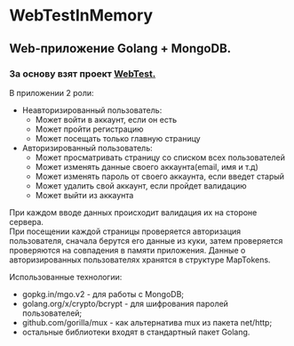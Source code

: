 # WebTestInMemory
## Web-приложение Golang + MongoDB.
### За основу взят проект [WebTest.](https://github.com/FleexJ/WebTest/blob/master/README.md)  

В приложении 2 роли:
+ Неавторизированный пользователь:
  + Может войти в аккаунт, если он есть
  + Может пройти регистрацию
  + Может посещать только главную страницу
+ Авторизированный пользователь:
  + Может просматривать страницу со списком всех пользователей
  + Может изменять данные своего аккаунта(email, имя и т.д)
  + Может изменять пароль от своего аккаунта, если введет старый
  + Может удалить свой аккаунт, если пройдет валидацию
  + Может выйти из аккаунта

При каждом вводе данных происходит валидация их на стороне сервера.  
При посещении каждой страницы проверяется авторизация пользователя, сначала берутся его данные из куки, затем проверяется проверяются на совпадения в памяти приложения.
Данные о авторизированных пользователях хранятся в структуре MapTokens.
  
Использованные технологии:
- gopkg.in/mgo.v2 - для работы с MongoDB;
- golang.org/x/crypto/bcrypt - для шифрования паролей пользователей;
- github.com/gorilla/mux - как альтернатива mux из пакета net/http;
- остальные библиотеки входят в стандартный пакет Golang.
